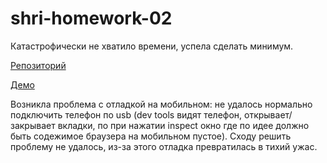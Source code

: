 # shri-homework-02

Катастрофически не хватило времени, успела сделать минимум.

[Репозиторий](https://github.com/2gnc/shri-homework-02)

[Демо](https://2gnc.github.io/shri-homework-02/)

Возникла проблема с отладкой на мобильном: не удалось нормально подключить 
телефон по usb (dev tools видят телефон, открывает/закрывает вкладки, по при нажатии 
inspect окно где по идее должно быть содежимое браузера на мобильном пустое). 
Сходу решить проблему не удалось, из-за этого отладка превратилась в тихий ужас.
